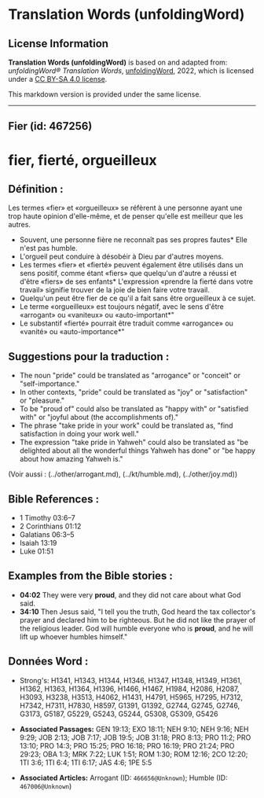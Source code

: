 # Translation Words (unfoldingWord)

## License Information

**Translation Words (unfoldingWord)** is based on and adapted from: _unfoldingWord® Translation Words_, [unfoldingWord](https://unfoldingword.org/utw), 2022, which is licensed under a [CC BY-SA 4.0 license](https://creativecommons.org/licenses/by-sa/4.0/legalcode.en).

This markdown version is provided under the same license.



--------------------------------

## Fier (id: 467256)

fier, fierté, orgueilleux
=========================

Définition :
------------

Les termes «fier» et «orgueilleux» se réfèrent à une personne ayant une trop haute opinion d'elle\-même, et de penser qu'elle est meilleur que les autres.

* Souvent, une personne fière ne reconnaît pas ses propres fautes\* Elle n'est pas humble.
* L'orgueil peut conduire à désobéir à Dieu par d'autres moyens.
* Les termes «fier» et «fierté» peuvent également être utilisés dans un sens positif, comme étant «fiers» que quelqu'un d'autre a réussi et d'être «fiers» de ses enfants\* L'expression «prendre la fierté dans votre travail» signifie trouver de la joie de bien faire votre travail.
* Quelqu'un peut être fier de ce qu'il a fait sans être orgueilleux à ce sujet.
* Le terme «orgueilleux» est toujours négatif, avec le sens d'être «arrogant» ou «vaniteux» ou «auto\-important\*"
* Le substantif «fierté» pourrait être traduit comme «arrogance» ou «vanité» ou «auto\-importance\*"

Suggestions pour la traduction :
--------------------------------

* The noun "pride" could be translated as "arrogance" or "conceit" or "self\-importance."
* In other contexts, "pride" could be translated as "joy" or "satisfaction" or "pleasure."
* To be "proud of" could also be translated as "happy with" or "satisfied with" or "joyful about (the accomplishments of)."
* The phrase "take pride in your work" could be translated as, "find satisfaction in doing your work well."
* The expression "take pride in Yahweh" could also be translated as "be delighted about all the wonderful things Yahweh has done" or "be happy about how amazing Yahweh is."

(Voir aussi : (../other/arrogant.md), (../kt/humble.md), (../other/joy.md))

Bible References :
------------------

* 1 Timothy 03:6–7
* 2 Corinthians 01:12
* Galatians 06:3–5
* Isaiah 13:19
* Luke 01:51

Examples from the Bible stories :
---------------------------------

* **04:02** They were very **proud**, and they did not care about what God said.
* **34:10** Then Jesus said, "I tell you the truth, God heard the tax collector's prayer and declared him to be righteous. But he did not like the prayer of the religious leader. God will humble everyone who is **proud**, and he will lift up whoever humbles himself."

Données Word :
--------------

* Strong's: H1341, H1343, H1344, H1346, H1347, H1348, H1349, H1361, H1362, H1363, H1364, H1396, H1466, H1467, H1984, H2086, H2087, H3093, H3238, H3513, H4062, H1431, H4791, H5965, H7295, H7312, H7342, H7311, H7830, H8597, G1391, G1392, G2744, G2745, G2746, G3173, G5187, G5229, G5243, G5244, G5308, G5309, G5426

* **Associated Passages:** GEN 19:13; EXO 18:11; NEH 9:10; NEH 9:16; NEH 9:29; JOB 2:13; JOB 7:17; JOB 19:5; JOB 31:18; PRO 8:13; PRO 11:2; PRO 13:10; PRO 14:3; PRO 15:25; PRO 16:18; PRO 16:19; PRO 21:24; PRO 29:23; OBA 1:3; MRK 7:22; LUK 1:51; ROM 1:30; ROM 12:16; 2CO 12:20; 1TI 3:6; 1TI 6:4; 1TI 6:17; JAS 4:6; 1PE 5:5
* **Associated Articles:** Arrogant (ID: `466656@Unknown`); Humble (ID: `467006@Unknown`)

